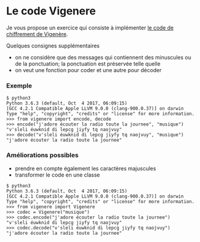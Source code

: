 # Le code Vigenere

Je vous propose un exercice qui consiste à implémenter [le code de chiffrement de Vigenère](https://fr.wikipedia.org/wiki/Chiffre_de_Vigen%C3%A8re).

Quelques consignes supplémentaires

* on ne considère que des messages qui contiennent des minuscules ou de la ponctuation;
  la ponctuation est préservée telle quelle
* on veut une fonction pour coder et une autre pour décoder

### Exemple

```
$ python3
Python 3.6.3 (default, Oct  4 2017, 06:09:15)
[GCC 4.2.1 Compatible Apple LLVM 9.0.0 (clang-900.0.37)] on darwin
Type "help", "copyright", "credits" or "license" for more information.
>>> from vigenere import encode, decode
>>> encode("j'adore écouter la radio toute la journee", "musique")
"v'sleli éuwknid di lepcg jiyfy tq naojvuy"
>>> decode("v'sleli éuwknid di lepcg jiyfy tq naojvuy", "musique")
"j'adore écouter la radio toute la journee"
```

### Améliorations possibles

* prendre en compte également les caractères majuscules
* transformer le code en une classe

```
$ python3
Python 3.6.3 (default, Oct  4 2017, 06:09:15)
[GCC 4.2.1 Compatible Apple LLVM 9.0.0 (clang-900.0.37)] on darwin
Type "help", "copyright", "credits" or "license" for more information.
>>> from vigenere import Vigenere
>>> codec = Vigenere("musique")
>>> codec.encode("j'adore écouter la radio toute la journee")
"v'sleli éuwknid di lepcg jiyfy tq naojvuy"
>>> codec.decode("v'sleli éuwknid di lepcg jiyfy tq naojvuy")
"j'adore écouter la radio toute la journee"
```
